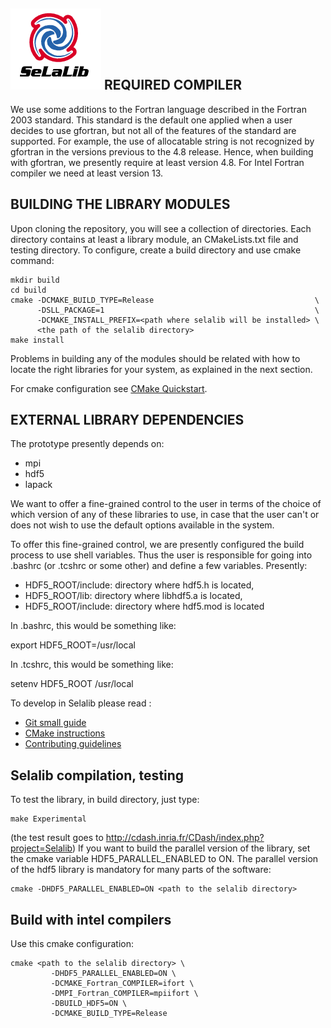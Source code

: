 ![Logo](/doc/sphinx/_static/selalib.png)
REQUIRED COMPILER
-----------------

We use some additions to the Fortran language described in the Fortran 2003
standard. This standard is the default one applied when a user decides to use
gfortran, but not all of the features of the standard are supported.
For example, the use of allocatable string is not
recognized by gfortran in the versions previous to the 4.8 release. Hence,
when building with gfortran, we presently require at least version 4.8.
For Intel Fortran compiler we need at least version 13.

BUILDING THE LIBRARY MODULES
----------------------------

Upon cloning the repository, you will see a collection of directories. Each
directory contains at least a library module, an CMakeLists.txt file and
testing directory. To configure, create a build directory and use cmake
command:
~~~~
mkdir build
cd build
cmake -DCMAKE_BUILD_TYPE=Release                                    \
      -DSLL_PACKAGE=1                                               \
      -DCMAKE_INSTALL_PREFIX=<path where selalib will be installed> \
      <the path of the selalib directory>
make install
~~~~

Problems in building any of the modules should be related with how to
locate the right libraries for your system, as explained in the next section.

For cmake configuration see [CMake Quickstart](CMakeQuickstart.md).

EXTERNAL LIBRARY DEPENDENCIES
-----------------------------

The prototype presently depends on:
  - mpi
  - hdf5
  - lapack

We want to offer a fine-grained control to the user in terms of the choice of
which version of any of these libraries to use, in case that the user can't or
does not wish to use the default options available in the system.

To offer this fine-grained control, we are presently configured the build
process to use shell variables. Thus the user is responsible for going into
.bashrc (or .tcshrc or some other) and define a few variables. Presently:

- HDF5_ROOT/include: directory where hdf5.h is located,
- HDF5_ROOT/lib: directory where libhdf5.a is located,
- HDF5_ROOT/include: directory where hdf5.mod is located

In .bashrc, this would be something like:

  export HDF5_ROOT=/usr/local

In .tcshrc, this would be something like:

  setenv HDF5_ROOT /usr/local

To develop in Selalib please read :
   - [Git small guide](GitQuickstart.md)
   - [CMake instructions](CMakeQuickstart.md)
   - [Contributing guidelines](CONTRIBUTING.md)

Selalib compilation, testing
----------------------------
To test the library, in build directory, just type:
~~~~
make Experimental
~~~~
(the test result goes to http://cdash.inria.fr/CDash/index.php?project=Selalib)
If you want to build the parallel version of the library, set the cmake variable
HDF5_PARALLEL_ENABLED to ON. The parallel version of the hdf5 library is mandatory
for many parts of the software:
~~~
cmake -DHDF5_PARALLEL_ENABLED=ON <path to the selalib directory>
~~~

Build with intel compilers
--------------------------

Use this cmake configuration:
~~~
cmake <path to the selalib directory> \
         -DHDF5_PARALLEL_ENABLED=ON \
         -DCMAKE_Fortran_COMPILER=ifort \
         -DMPI_Fortran_COMPILER=mpiifort \
         -DBUILD_HDF5=ON \
         -DCMAKE_BUILD_TYPE=Release
~~~